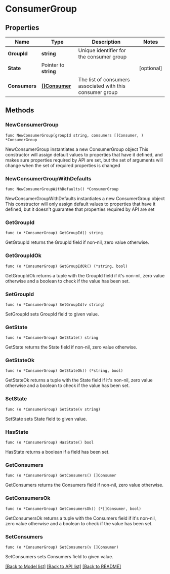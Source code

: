 # ConsumerGroup

## Properties

Name | Type | Description | Notes
------------ | ------------- | ------------- | -------------
**GroupId** | **string** | Unique identifier for the consumer group | 
**State** | Pointer to **string** |  | [optional] 
**Consumers** | [**[]Consumer**](Consumer.md) | The list of consumers associated with this consumer group | 


## Methods

### NewConsumerGroup

`func NewConsumerGroup(groupId string, consumers []Consumer, ) *ConsumerGroup`

NewConsumerGroup instantiates a new ConsumerGroup object
This constructor will assign default values to properties that have it defined,
and makes sure properties required by API are set, but the set of arguments
will change when the set of required properties is changed

### NewConsumerGroupWithDefaults

`func NewConsumerGroupWithDefaults() *ConsumerGroup`

NewConsumerGroupWithDefaults instantiates a new ConsumerGroup object
This constructor will only assign default values to properties that have it defined,
but it doesn't guarantee that properties required by API are set


### GetGroupId

`func (o *ConsumerGroup) GetGroupId() string`

GetGroupId returns the GroupId field if non-nil, zero value otherwise.

### GetGroupIdOk

`func (o *ConsumerGroup) GetGroupIdOk() (*string, bool)`

GetGroupIdOk returns a tuple with the GroupId field if it's non-nil, zero value otherwise
and a boolean to check if the value has been set.

### SetGroupId

`func (o *ConsumerGroup) SetGroupId(v string)`

SetGroupId sets GroupId field to given value.



### GetState

`func (o *ConsumerGroup) GetState() string`

GetState returns the State field if non-nil, zero value otherwise.

### GetStateOk

`func (o *ConsumerGroup) GetStateOk() (*string, bool)`

GetStateOk returns a tuple with the State field if it's non-nil, zero value otherwise
and a boolean to check if the value has been set.

### SetState

`func (o *ConsumerGroup) SetState(v string)`

SetState sets State field to given value.

### HasState

`func (o *ConsumerGroup) HasState() bool`

HasState returns a boolean if a field has been set.


### GetConsumers

`func (o *ConsumerGroup) GetConsumers() []Consumer`

GetConsumers returns the Consumers field if non-nil, zero value otherwise.

### GetConsumersOk

`func (o *ConsumerGroup) GetConsumersOk() (*[]Consumer, bool)`

GetConsumersOk returns a tuple with the Consumers field if it's non-nil, zero value otherwise
and a boolean to check if the value has been set.

### SetConsumers

`func (o *ConsumerGroup) SetConsumers(v []Consumer)`

SetConsumers sets Consumers field to given value.




[[Back to Model list]](../README.md#documentation-for-models) [[Back to API list]](../README.md#documentation-for-api-endpoints) [[Back to README]](../README.md)

